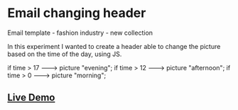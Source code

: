 # Email changing header
Email template - fashion industry - new collection

In this experiment I wanted to create a header able to change the picture based on the time of the day, using JS. 

if time > 17 ---> picture "evening";
if time > 12 ---> picture "afternoon";
if time > 0  ---> picture "morning";

## [Live Demo](https://codepen.io/SilviaGDT/full/ELBjNg/)
